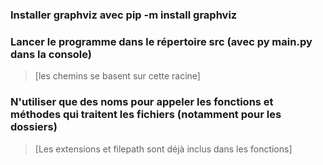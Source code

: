 ### Installer graphviz avec pip -m install graphviz

### Lancer le programme dans le répertoire src (avec py main.py dans la console) 
> [les chemins se basent sur cette racine]

### N'utiliser que des noms pour appeler les fonctions et méthodes qui traitent les fichiers (notamment pour les dossiers)
> [Les extensions et filepath sont déjà inclus dans les fonctions]
